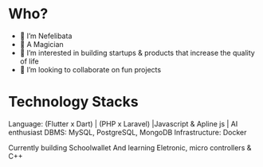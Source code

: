 


# Who?
- 👋 I’m Nefelibata
- 🌱 A Magician
- 👀 I’m interested in building startups &  products that increase the quality of life 
- 💞️ I’m looking to collaborate on  fun projects 


# Technology Stacks
Language: (Flutter x Dart) | (PHP x Laravel) |Javascript & Apline js | AI enthusiast 
DBMS: MySQL, PostgreSQL, MongoDB
Infrastructure: Docker

Currently building Schoolwallet
And learning Eletronic, micro controllers & C++


<!---
- 📫 How to reach me ...
uchehart/uchehart is a ✨ special ✨ repository because its `README.md` (this file) appears on your GitHub profile.
You can click the Preview link to take a look at your changes.
--->

